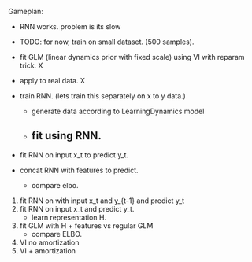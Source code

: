 Gameplan:

- RNN works. problem is its slow
- TODO: for now, train on small dataset. (500 samples).




- fit GLM (linear dynamics prior with fixed scale) using VI with reparam trick. X
- apply to real data. X
- train RNN. (lets train this separately on x to y data.)
	- generate data according to LearningDynamics model
	- fit using RNN.
		- 
- fit RNN on input x_t to predict y_t.
- concat RNN with features to predict.
	- compare elbo.


1. fit RNN on with input x_t and y_{t-1} and predict y_t
2. fit RNN on input x_t and predict y_t. 
	- learn representation H.
3. fit GLM with H + features vs regular GLM 
	- compare ELBO.
4. VI no amortization
5. VI + amortization